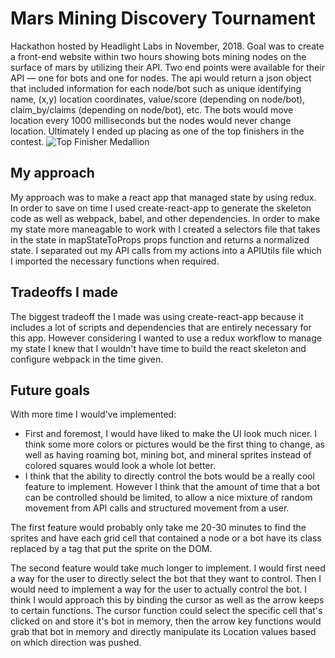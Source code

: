 # Mars Mining Discovery Tournament

Hackathon hosted by Headlight Labs in November, 2018. Goal was to create a front-end website within two hours showing bots mining nodes on the surface of mars by utilizing their API. Two end points were available for their API — one for bots and one for nodes. The api would return a json object that included information for each node/bot such as unique identifying name, (x,y) location coordinates, value/score (depending on node/bot), claim_by/claims (depending on node/bot), etc. The bots would move location every 1000 milliseconds but the nodes would never change location. Ultimately I ended up placing as one of the top finishers in the contest.
![Top Finisher Medallion](https://i.imgur.com/MqYBLwM.jpg)


## My approach

My approach was to make a react app that managed state by using redux. In order to save on time I used create-react-app to generate the skeleton code as well as webpack, babel, and other dependencies. In order to make my state more maneagable to work with I created a selectors file that takes in the state in mapStateToProps props function and returns a normalized state. I separated out my API calls from my actions into a APIUtils file which I imported the necessary functions when required.

## Tradeoffs I made

The biggest tradeoff the I made was using create-react-app because it includes a lot of scripts and dependencies that are entirely necessary for this app. However considering I wanted to use a redux workflow to manage my state I knew that I wouldn't have time to build the react skeleton and configure webpack in the time given.

## Future goals

With more time I would've implemented:
   * First and foremost, I would have liked to make the UI look much nicer. I think some more colors or pictures would be the first thing to change, as well as having roaming bot, mining bot, and mineral sprites instead of colored squares would look a whole lot better.
   * I think that the ability to directly control the bots would be a really cool feature to implement. However I think that the amount of time that a bot can be controlled should be limited, to allow a nice mixture of random movement from API calls and structured movement from a user.

The first feature would probably only take me 20-30 minutes to find the sprites and have each grid cell that contained a node or a bot have its class replaced by a tag that put the sprite on the DOM.

The second feature would take much longer to implement. I would first need a way for the user to directly select the bot that they want to control. Then I would need to implement a way for the user to actually control the bot. I think I would approach this by binding the cursor as well as the arrow keeps to certain functions. The cursor function could select the specific cell that's clicked on and store it's bot in memory, then the arrow key functions would grab that bot in memory and directly manipulate its Location values based on which direction was pushed.
